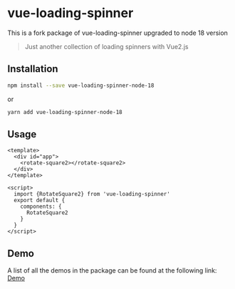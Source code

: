 # vue-loading-spinner
This is a fork package of vue-loading-spinner upgraded to node 18 version

> Just another collection of loading spinners with Vue2.js

## Installation

``` bash
npm install --save vue-loading-spinner-node-18
```
or

``` bash
yarn add vue-loading-spinner-node-18
```

## Usage

``` vue
<template>
  <div id="app">
    <rotate-square2></rotate-square2>
  </div>
</template>

<script>
  import {RotateSquare2} from 'vue-loading-spinner'
  export default {
    components: {
      RotateSquare2
    }
  }
</script>
```

## Demo

A list of all the demos in the package can be found at the following link: [Demo](https://nguyenvanduocit.github.io/vue-loading-spinner/)
